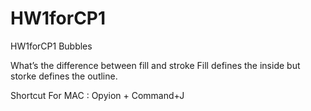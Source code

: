 # HW1forCP1
HW1forCP1 Bubbles

What’s the difference between fill and stroke
Fill defines the inside but storke defines the outline.

Shortcut For MAC : Opyion + Command+J
